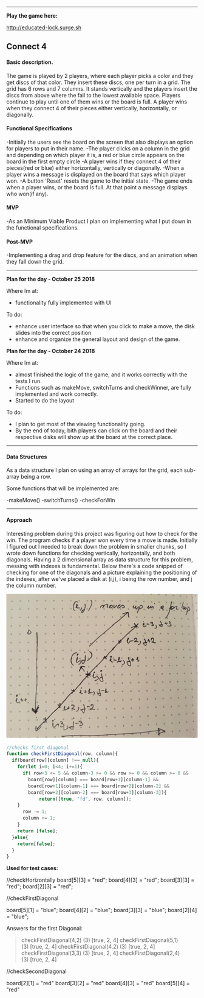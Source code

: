 -----------------------------------------------------------------------------------------------------------------------
**Play the game here:**

http://educated-lock.surge.sh

## Connect 4

#### Basic description.

The game is played by 2 players, where each player picks a color and they get discs of that color. They insert these discs, one per turn in a grid. The grid has 6 rows and 7 columns. It stands vertically and the players insert the discs from above where the fall to the lowest available space. Players continue to play until one of them wins or the board is full. A player wins when they connect 4 of their pieces either vertically, horizontally, or diagonally.


#### Functional Specifications

-Initially the users see the board on the screen that also displays an option for players to put in their name.
-The player clicks on a column in the grid and depending on which player it is, a red or blue circle appears
on the board in the first empty circle
-A player wins if they connect 4 of their pieces(red or blue) either horizontally, vertically or  diagonally.
-When a player wins a message is displayed on the board that says which player won.
-A button 'Reset' resets the game to the initial state.
-The game ends when a player wins, or the board is full. At that point a message displays who won(if any).

#### MVP

-As an Minimum Viable Product I plan on implementing what I put down in the functional specifications.

#### Post-MVP
-Implementing a drag and drop feature for the discs, and an animation when they fall down the grid.

-----------------------------------------------------------------------------------------------------------------------

**Plan for the day - October 25 2018**

Where Im at:
- functionality fully implemented with UI

To do:
- enhance user interface so that when you click to make a move, the disk slides into the correct position
- enhance and organize the general layout and design of the game.



**Plan for the day - October 24 2018**

Where Im at:
- almost finished the logic of the game, and it works correctly with the tests I run.
- Functions such as makeMove, switchTurns and checkWinner, are fully implemented and work correctly.
- Started to do the layout

To do:

- I plan to get most of the viewing functionality going.
- By the end of today, bith players can click on the board and their respective disks will show up at the board at the
correct place.

-----------------------------------------------------------------------------------------------------------------------
#### Data Structures

As a data structure I plan on using an array of arrays for the grid, each sub-array being a row.

Some functions that will be implemented are:

-makeMove()
-switchTurns()
-checkForWin


-----------------------------------------------------------------------------------------------------------------------
#### Approach

Interesting problem during this project was figuring out how to check for the win. The program checks if a player won
every time a move is made. Initially I figured out I needed to break down the problem in smaller chunks, so I wrote down functions for checking vertically, horizontally, and both diagonals. Having a 2 dimensional array as data structure
for this problem, messing with indexes is fundamental. Below there's a code snipped of checking for one of the diagonals
and a picture explaining the positioning of the indexes, after we've placed a disk at (i,j), i being the row number, and j the column number.

![alt text](https://github.com/estervojko/connect-4/blob/master/images/checkDiagonal.jpg?raw=true)

```javascript
//checks first diagonal
function checkFirstDiagonal(row, column){
  if(board[row][column] !== null){
    for(let i=0; i<4; i+=1){
      if( row+3 <= 5 && column-3 >= 0 && row >= 0 && column >= 0 &&
        board[row][column] === board[row+1][column-1] &&
        board[row+1][column-1] === board[row+2][column-2] &&
        board[row+2][column-2] === board[row+3][column-3]){
            return([true, "fd", row, column]);
    }
      row -= 1;
      column += 1;
    }
    return [false];
  }else{
    return[false];
  }
}
```


**Used for test cases:**

//checkHorizontally
board[5][3] = "red";
board[4][3] = "red";
board[3][3] = "red";
board[2][3] = "red";

//checkFirstDiagonal

board[5][1] = "blue";
board[4][2] = "blue";
board[3][3] = "blue";
board[2][4] = "blue";

Answers for the first Diagonal:
>checkFirstDiagonal(4,2)
(3) [true, 2, 4]
>checkFirstDiagonal(5,1)
(3) [true, 2, 4]
>checkFirstDiagonal(4,2)
(3) [true, 2, 4]
>checkFirstDiagonal(3,3)
(3) [true, 2, 4]
>checkFirstDiagonal(2,4)
(3) [true, 2, 4]

//checkSecondDiagonal

board[2][1] = "red"
board[3][2] = "red"
board[4][3] = "red"
board[5][4] = "red"
